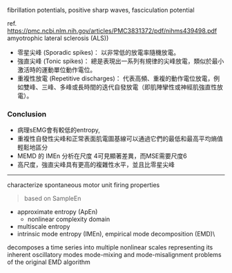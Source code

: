fibrillation potentials, positive sharp waves, fasciculation potential

ref. https://pmc.ncbi.nlm.nih.gov/articles/PMC3831372/pdf/nihms439498.pdf
amyotrophic lateral sclerosis (ALS))
- 零星尖峰 (Sporadic spikes)： 以非常低的放電率隨機放電。
- 強直尖峰 (Tonic spikes)： 總是表現出一系列有規律的尖峰放電，類似於最小激活時的運動單位動作電位。
- 重複性放電 (Repetitive discharges)： 代表高頻、重複的動作電位放電，例如雙峰、三峰、多峰或長時間的迭代自發放電（即肌陣攣性或神經肌強直性放電）。

### Conclusion
- 病理sEMG會有較低的entropy, 
- 重複性自發性尖峰和正常表面肌電圖基線可以通過它們的最低和最高平均熵值輕鬆地區分
- MEMD 的 IMEn 分析在尺度 4可見顯著差異，而MSE需要尺度6
- 高尺度，強直尖峰具有更高的複雜性水平，並且比零星尖峰

---
characterize spontaneous motor unit firing properties

>based on SampleEn

- approximate entropy (ApEn) 
	- nonlinear complexity domain
- multiscale entropy
- intrinsic mode entropy (IMEn), empirical mode decomposition (EMD)\

decomposes a time series into multiple nonlinear scales representing its inherent oscillatory modes
mode-mixing and mode-misalignment problems of the original EMD algorithm